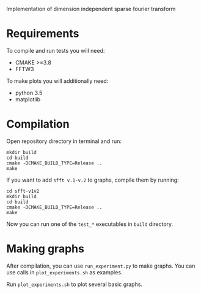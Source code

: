 Implementation of dimension independent sparse fourier transform
# Requirements
To compile and run tests you will need:
- CMAKE >=3.8
- FFTW3

To make plots you will additionally need:
- python 3.5
- matplotlib

# Compilation
Open repository directory in terminal and run:
```
mkdir build
cd build
cmake -DCMAKE_BUILD_TYPE=Release ..
make
```

If you want to add `sfft v.1-v.2` to graphs, compile them by running:

```
cd sfft-v1v2
mkdir build
cd build
cmake -DCMAKE_BUILD_TYPE=Release ..
make
```

Now you can run one of the `test_*` executables in `build` directory.

# Making graphs

After compilation, you can use `run_experiment.py` to make graphs. You can use calls in `plot_experiments.sh`
as examples.

Run `plot_experiments.sh` to plot several basic graphs.